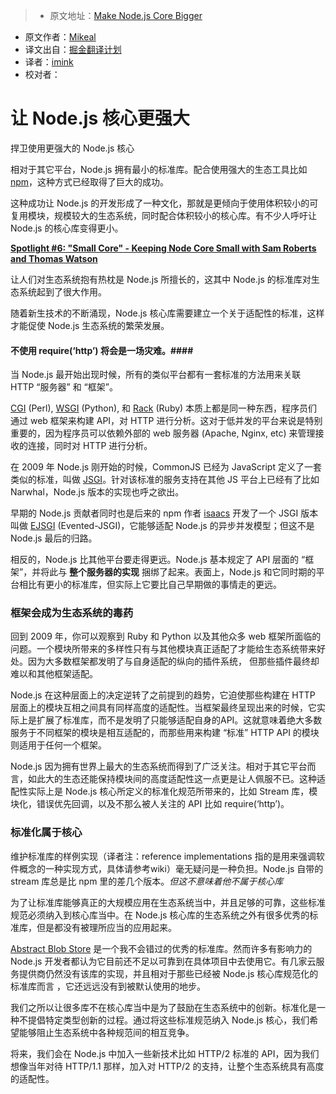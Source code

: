> * 原文地址：[Make Node.js Core Bigger](https://medium.com/node-js-javascript/make-node-js-core-bigger-97ca7ef62b77#.7ofxzzhpt)
* 原文作者：[Mikeal](https://medium.com/@mikeal?source=post_header_lockup)
* 译文出自：[掘金翻译计划](https://github.com/xitu/gold-miner)
* 译者：[imink](http://github.com/imink)
* 校对者：

# 让 Node.js 核心更强大 # 

捍卫使用更强大的 Node.js 核心

相对于其它平台，Node.js 拥有最小的标准库。配合使用强大的生态工具比如 [npm](https://npmjs.org/)，这种方式已经取得了巨大的成功。

这种成功让 Node.js 的开发形成了一种文化，那就是更倾向于使用体积较小的可复用模块，规模较大的生态系统，同时配合体积较小的核心库。有不少人呼吁让 Node.js 的核心库变得更小。

[**Spotlight #6: "Small Core" - Keeping Node Core Small with Sam Roberts and Thomas Watson**](https://changelog.com/spotlight/6) 

让人们对生态系统抱有热枕是 Node.js 所擅长的，这其中 Node.js 的标准库对生态系统起到了很大作用。

随着新生技术的不断涌现，Node.js 核心库需要建立一个关于适配性的标准，这样才能促使 Node.js 生态系统的繁荣发展。

#### 不使用 require(‘http’) 将会是一场灾难。####

当 Node.js 最开始出现时候，所有的类似平台都有一套标准的方法用来关联 HTTP “服务器” 和 “框架”。

[CGI](https://www.w3.org/CGI/) (Perl), [WSGI](https://en.wikipedia.org/wiki/Web_Server_Gateway_Interface) (Python), 和 [Rack](https://en.wikipedia.org/wiki/Rack_%28web_server_interface%29) (Ruby) 本质上都是同一种东西，程序员们通过 web 框架来构建 API，对 HTTP 进行分析。这对于低并发的平台来说是特别重要的，因为程序员可以依赖外部的 web 服务器 (Apache, Nginx, etc) 来管理接收的连接，同时对 HTTP 进行分析。

在 2009 年 Node.js 刚开始的时候，CommonJS 已经为 JavaScript 定义了一套类似的标准，叫做 [JSGI](http://wiki.commonjs.org/wiki/JSGI)。针对该标准的服务支持在其他 JS 平台上已经有了比如 Narwhal，Node.js 版本的实现也呼之欲出。

早期的 Node.js 贡献者同时也是后来的 npm 作者 [isaacs](https://github.com/isaacs) 开发了一个 JSGI 版本叫做 [EJSGI](https://github.com/isaacs/ejsgi) (Evented-JSGI)，它能够适配 Node.js 的异步并发模型；但这不是 Node.js 最后的归路。

相反的，Node.js 比其他平台要走得更远。Node.js 基本规定了 API 层面的 “框架”，并将此与 **整个服务器的实现** 捆绑了起来。表面上，Node.js 和它同时期的平台相比有更小的标准库，但实际上它要比自己早期做的事情走的更远。

### 框架会成为生态系统的毒药 ###

回到 2009 年，你可以观察到 Ruby 和 Python 以及其他众多 web 框架所面临的问题。一个模块所带来的多样性只有与其他模块真正适配了才能给生态系统带来好处。因为大多数框架都发明了与自身适配的纵向的插件系统， 但那些插件最终却难以和其他框架适配。

Node.js 在这种层面上的决定逆转了之前提到的趋势，它迫使那些构建在 HTTP 层面上的模块互相之间具有同样高度的适配性。当框架最终呈现出来的时候，它实际上是扩展了标准库，而不是发明了只能够适配自身的API。这就意味着绝大多数服务于不同框架的模块是相互适配的，而那些用来构建 “标准” HTTP API 的模块则适用于任何一个框架。

Node.js 因为拥有世界上最大的生态系统而得到了广泛关注。相对于其它平台而言，如此大的生态还能保持模块间的高度适配性这一点更是让人佩服不已。这种适配性实际上是 Node.js 核心所定义的标准化规范所带来的，比如 Stream 库，模块化，错误优先回调，以及不那么被人关注的 API 比如 require(‘http’)。

### 标准化属于核心 ###

维护标准库的样例实现（译者注：reference implementations 指的是用来强调软件概念的一种实现方式，具体请参考wiki）毫无疑问是一种负担。Node.js 自带的 stream 库总是比 npm 里的差几个版本。*但这不意味着他不属于核心库*

为了让标准库能够真正的大规模应用在生态系统当中，并且足够的可靠，这些标准规范必须纳入到核心库当中。在 Node.js 核心库的生态系统之外有很多优秀的标准库，但是都没有被理所应当的应用起来。

[Abstract Blob Store](https://github.com/maxogden/abstract-blob-store) 是一个我不会错过的优秀的标准库。然而许多有影响力的 Node.js 开发者都认为它目前还不足以可靠到在具体项目中去使用它。有几家云服务提供商仍然没有该库的实现，并且相对于那些已经被 Node.js 核心库规范化的标准库而言 ，它还远远没有到被默认使用的地步。

我们之所以让很多库不在核心库当中是为了鼓励在生态系统中的创新。标准化是一种不提倡特定类型创新的过程。通过将这些标准规范纳入 Node.js 核心，我们希望能够阻止生态系统中各种规范间的相互竞争。

将来，我们会在 Node.js 中加入一些新技术比如 HTTP/2 标准的 API，因为我们想像当年对待 HTTP/1.1 那样，加入对 HTTP/2 的支持，让整个生态系统具有高度的适配性。
